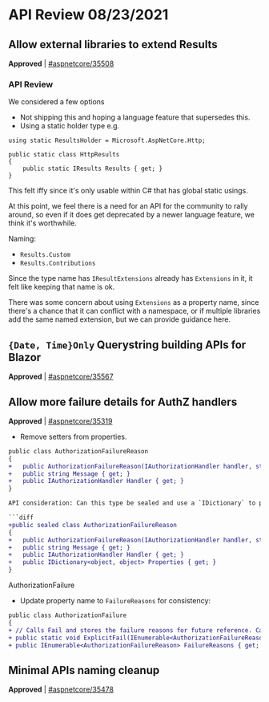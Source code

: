 # API Review 08/23/2021

## Allow external libraries to extend Results

**Approved** | [#aspnetcore/35508](https://github.com/dotnet/aspnetcore/issues/35508#issuecomment-903986460)


### API Review

We considered a few options

* Not shipping this and hoping a language feature that supersedes this.
* Using a static holder type e.g.
```
using static ResultsHolder = Microsoft.AspNetCore.Http;

public static class HttpResults
{
    public static IResults Results { get; }
}
```

This felt iffy since it's only usable within C# that has global static usings.

At this point, we feel there is a need for an API for the community to rally around, so even if it does get deprecated by a newer language feature, we think it's worthwhile.

Naming:

* `Results.Custom`
* `Results.Contributions`

Since the type name has `IResultExtensions` already has `Extensions` in it, it felt like keeping that name is ok.

There was some concern about using `Extensions` as a property name, since there's a chance that it can conflict with a namespace, or if multiple libraries add the same named extension, but we can provide guidance here.

## `{Date, Time}Only` Querystring building APIs for Blazor

**Approved** | [#aspnetcore/35567](https://github.com/dotnet/aspnetcore/issues/35567)

## Allow more failure details for AuthZ handlers

**Approved** | [#aspnetcore/35319](https://github.com/dotnet/aspnetcore/issues/35319#issuecomment-903999113)

* Remove setters from properties.

```diff
public class AuthorizationFailureReason
{
+   public AuthorizationFailureReason(IAuthorizationHandler handler, string message)
+   public string Message { get; }
+   public IAuthorizationHandler Handler { get; }
}

API consideration: Can this type be sealed and use a `IDictionary` to pass additional data instead e.g.

```diff
+public sealed class AuthorizationFailureReason
{
+   public AuthorizationFailureReason(IAuthorizationHandler handler, string message)
+   public string Message { get; }
+   public IAuthorizationHandler Handler { get; }
+   public IDictionary<object, object> Properties { get; } 
}
```

AuthorizationFailure

* Update property name to `FailureReasons` for consistency:

```diff
public class AuthorizationFailure
{
+ // Calls Fail and stores the failure reasons for future reference. Can be called multiple times.
+ public static void ExplicitFail(IEnumerable<AuthorizationFailureReason> reasons);
+ public IEnumerable<AuthorizationFailureReason> FailureReasons { get; }
```
    


## Minimal APIs naming cleanup

**Approved** | [#aspnetcore/35478](https://github.com/dotnet/aspnetcore/issues/35478)

